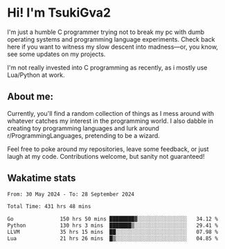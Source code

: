 # Hi! I'm TsukiGva2

I'm just a humble C programmer trying not to break my pc with dumb operating systems and programming language experiments. Check back here if you want to witness my slow descent into madness—or, you know, see some updates on my projects.

I'm not really invested into C programming as recently, as i mostly use Lua/Python at work.

## About me:

Currently, you'll find a random collection of things as I mess around with whatever catches my interest in the programming world. I also dabble in creating toy programming languages and lurk around r/ProgrammingLanguages, pretending to be a wizard.

Feel free to poke around my repositories, leave some feedback, or just laugh at my code. Contributions welcome, but sanity not guaranteed!

## Wakatime stats
<!--START_SECTION:waka-->

```txt
From: 30 May 2024 - To: 28 September 2024

Total Time: 431 hrs 48 mins

Go               150 hrs 50 mins ████████▓░░░░░░░░░░░░░░░░   34.12 %
Python           130 hrs 3 mins  ███████▒░░░░░░░░░░░░░░░░░   29.41 %
LLVM             35 hrs 15 mins  ██░░░░░░░░░░░░░░░░░░░░░░░   07.98 %
Lua              21 hrs 26 mins  █▒░░░░░░░░░░░░░░░░░░░░░░░   04.85 %
```

<!--END_SECTION:waka-->

